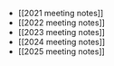 - [[2021 meeting notes]]
- [[2022 meeting notes]]
- [[2023 meeting notes]]
- [[2024 meeting notes]]
- [[2025 meeting notes]]
